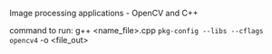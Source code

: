 Image processing applications - OpenCV and C++  

command to run:
g++ <name_file>.cpp `pkg-config --libs --cflags opencv4` -o <file_out>
